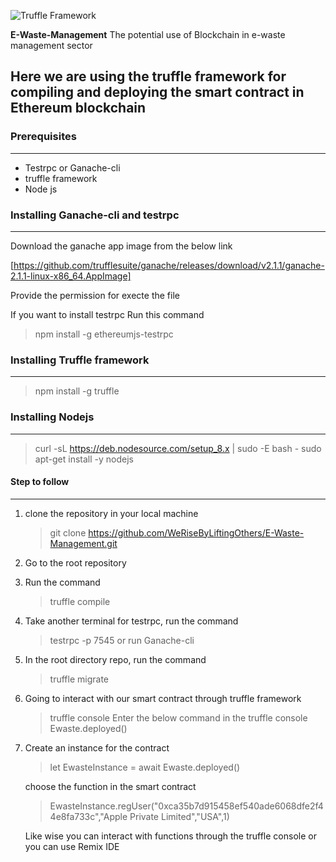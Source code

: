 ![Truffle Framework](https://s.yimg.com/uu/api/res/1.2/9Xm8LqsPeZl8k33gVbBREA--~B/aD0zNTk7dz0zNTE7c209MTthcHBpZD15dGFjaHlvbg--/https://media.zenfs.com/en-US/the_block_83/47549bb5ca940c8bf0cfbfa9a96dc89e)

**E-Waste-Management**
The potential use of Blockchain in e-waste management sector

## Here we are using the truffle framework for compiling and deploying the smart contract in Ethereum blockchain

### Prerequisites 
--------------
- Testrpc or Ganache-cli
- truffle framework
- Node js


### Installing Ganache-cli and testrpc
----------------------------------
Download the ganache app image from the below link

[https://github.com/trufflesuite/ganache/releases/download/v2.1.1/ganache-2.1.1-linux-x86_64.AppImage]

Provide the permission for execte the file

If you want to install testrpc
Run this command 

> npm install -g ethereumjs-testrpc


### Installing Truffle framework
-------------------------------
> npm install -g truffle

### Installing Nodejs 
---------------------
> curl -sL https://deb.nodesource.com/setup_8.x | sudo -E bash -
sudo apt-get install -y nodejs


#### Step to follow
-------------------
1. clone the repository in your local machine
   > git clone https://github.com/WeRiseByLiftingOthers/E-Waste-Management.git
2. Go to the root repository
3. Run the command 
   > truffle compile
4. Take another terminal for testrpc, run the command 
   > testrpc -p 7545 or run Ganache-cli
5. In the root directory repo, run the command
   > truffle migrate
   
6. Going to interact with our smart contract through truffle framework
   > truffle console
   Enter the below command in the truffle console
   > Ewaste.deployed()
7. Create an instance for the contract    
   > let EwasteInstance = await Ewaste.deployed()
   
   choose the function in the smart contract
   
   > EwasteInstance.regUser("0xca35b7d915458ef540ade6068dfe2f44e8fa733c","Apple Private Limited","USA",1)
   
   Like wise you can interact with functions through the truffle console or you can use Remix IDE 





